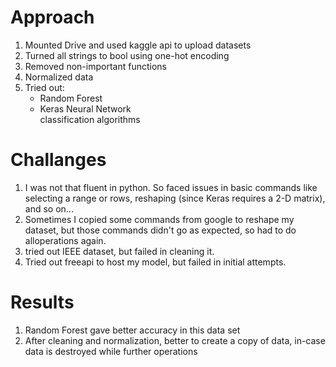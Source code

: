 # Approach
1. Mounted Drive and used kaggle api to upload datasets
2. Turned all strings to bool using one-hot encoding
3. Removed non-important functions
4. Normalized data
5. Tried out:
    * Random Forest
    * Keras Neural Network \
    classification algorithms
# Challanges
1. I was not that fluent in python. So faced issues in basic commands like selecting a range or rows, reshaping (since Keras requires a 2-D matrix), and so on...
2. Sometimes I copied some commands from google to reshape my dataset, but those commands didn't go as expected, so had to do alloperations again.
3. tried out IEEE dataset, but failed in cleaning it.
4. Tried out freeapi to host my model, but failed in initial attempts.
# Results
1. Random Forest gave better accuracy in this data set
2. After cleaning and normalization, better to create a copy of data, in-case data is destroyed while further operations